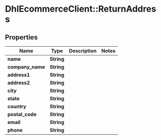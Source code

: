 # DhlEcommerceClient::ReturnAddress

## Properties
Name | Type | Description | Notes
------------ | ------------- | ------------- | -------------
**name** | **String** |  |
**company_name** | **String** |  |
**address1** | **String** |  |
**address2** | **String** |  |
**city** | **String** |  |
**state** | **String** |  |
**country** | **String** |  |
**postal_code** | **String** |  |
**email** | **String** |  |
**phone** | **String** |  |


